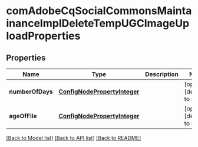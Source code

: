 # comAdobeCqSocialCommonsMaintainanceImplDeleteTempUGCImageUploadProperties

## Properties
Name | Type | Description | Notes
------------ | ------------- | ------------- | -------------
**numberOfDays** | [**ConfigNodePropertyInteger**](ConfigNodePropertyInteger.md) |  | [optional] [default to null]
**ageOfFile** | [**ConfigNodePropertyInteger**](ConfigNodePropertyInteger.md) |  | [optional] [default to null]

[[Back to Model list]](../README.md#documentation-for-models) [[Back to API list]](../README.md#documentation-for-api-endpoints) [[Back to README]](../README.md)


